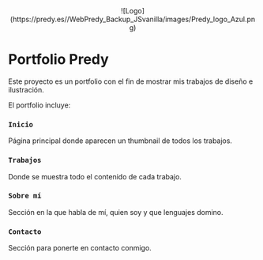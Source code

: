 <div align="center">![Logo](https://predy.es//WebPredy_Backup_JSvanilla/images/Predy_logo_Azul.png)</div>

# Portfolio Predy

Este proyecto es un portfolio con el fin de mostrar mis trabajos de diseño e ilustración.

El portfolio incluye:

### `Inicio`

Página principal donde aparecen un thumbnail de todos los trabajos.

### `Trabajos`

Donde se muestra todo el contenido de cada trabajo.

### `Sobre mí`

Sección en la que habla de mí, quien soy y que lenguajes domino. 

### `Contacto`

Sección para ponerte en contacto conmigo.